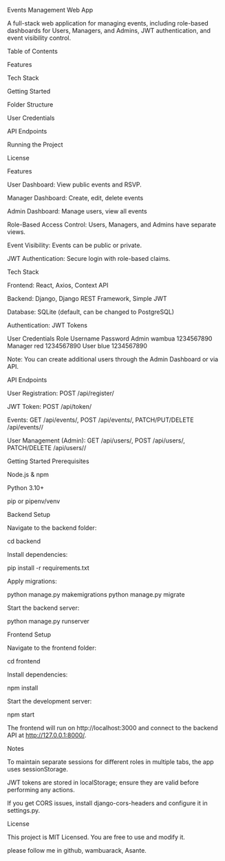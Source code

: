 Events Management Web App

A full-stack web application for managing events, including role-based dashboards for Users, Managers, and Admins, JWT authentication, and event visibility control.

Table of Contents

Features

Tech Stack

Getting Started

Folder Structure

User Credentials

API Endpoints

Running the Project

License

Features

User Dashboard: View public events and RSVP.

Manager Dashboard: Create, edit, delete events

Admin Dashboard: Manage users, view all events 

Role-Based Access Control: Users, Managers, and Admins have separate views.


Event Visibility: Events can be public or private.

JWT Authentication: Secure login with role-based claims.

Tech Stack

Frontend: React, Axios, Context API

Backend: Django, Django REST Framework, Simple JWT

Database: SQLite (default, can be changed to PostgreSQL)

Authentication: JWT Tokens



User Credentials
Role	Username	Password
Admin	wambua	1234567890
Manager	red   	1234567890
User	blue	1234567890

Note: You can create additional users through the Admin Dashboard or via API.

API Endpoints

User Registration: POST /api/register/

JWT Token: POST /api/token/

Events: GET /api/events/, POST /api/events/, PATCH/PUT/DELETE /api/events/<id>/


User Management (Admin): GET /api/users/, POST /api/users/, PATCH/DELETE /api/users/<id>/

Getting Started
Prerequisites

Node.js & npm

Python 3.10+

pip or pipenv/venv

Backend Setup

Navigate to the backend folder:

cd backend


Install dependencies:

pip install -r requirements.txt


Apply migrations:

python manage.py makemigrations
python manage.py migrate




Start the backend server:

python manage.py runserver

Frontend Setup

Navigate to the frontend folder:

cd frontend


Install dependencies:

npm install


Start the development server:

npm start


The frontend will run on http://localhost:3000 and connect to the backend API at http://127.0.0.1:8000/.

Notes

To maintain separate sessions for different roles in multiple tabs, the app uses sessionStorage.

JWT tokens are stored in localStorage; ensure they are valid before performing any actions.

If you get CORS issues, install django-cors-headers and configure it in settings.py.

License

This project is MIT Licensed. You are free to use and modify it.

please follow me in github, wambuarack, Asante.
